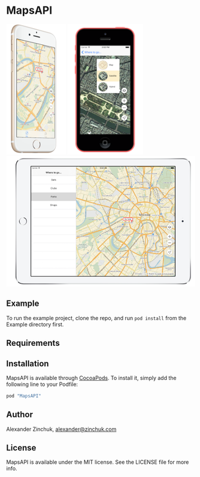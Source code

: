 # MapsAPI

<img src="./docs/iphone5s.png" height="350" /> 
<img src="./docs/iphone5c.png" height="350" /> 
<img src="./docs/ipad.png" height="350" />

## Example

To run the example project, clone the repo, and run `pod install` from the Example directory first.

## Requirements

## Installation

MapsAPI is available through [CocoaPods](http://cocoapods.org). To install
it, simply add the following line to your Podfile:

```ruby
pod "MapsAPI"
```

## Author

Alexander Zinchuk, alexander@zinchuk.com

## License

MapsAPI is available under the MIT license. See the LICENSE file for more info.
